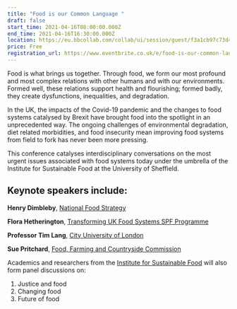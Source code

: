 ```yaml
---
title: "Food is our Common Language "
draft: false
start_time: 2021-04-16T08:00:00.000Z
end_time: 2021-04-16T16:30:00.000Z
location: https://eu.bbcollab.com/collab/ui/session/guest/f3a1cb97c73d4f8fbf710571b0842d73
price: Free
registration_url: https://www.eventbrite.co.uk/e/food-is-our-common-language-tickets-145048669475
---
```

Food is what brings us together. Through food, we form our most profound and most complex relations with other humans and with our environments. Formed well, these relations support health and flourishing; formed badly, they create dysfunctions, inequalities, and degradation.

In the UK, the impacts of the Covid-19 pandemic and the changes to food systems catalysed by Brexit have brought food into the spotlight in an unprecedented way. The ongoing challenges of environmental degradation, diet related morbidities, and food insecurity mean improving food systems from field to fork has never been more pressing.

This conference catalyses interdisciplinary conversations on the most urgent issues associated with food systems today under the umbrella of the Institute for Sustainable Food at the University of Sheffield.

## Keynote speakers include:

**Henry Dimbleby**, [National Food Strategy](https://www.nationalfoodstrategy.org/)

**Flora Hetherington**, [Transforming UK Food Systems SPF Programme](https://www.foodsecurity.ac.uk/about/team/flora-hetherington/)

**Professor Tim Lang**, [City University of London](https://www.city.ac.uk/people/academics/timothy-lang)

**Sue Pritchard**, [Food, Farming and Countryside Commission](https://ffcc.co.uk/)

Academics and researchers from the [Institute for Sustainable Food](https://www.sheffield.ac.uk/sustainable-food/food-our-common-language-0) will also form panel discussions on:

1. Justice and food
2. Changing food
3. Future of food